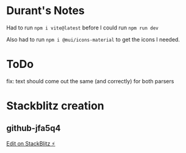 # Durant's Notes

Had to run `npm i vite@latest` before I could run `npm run dev`

Also had to run `npm i @mui/icons-material` to get the icons I needed.


# ToDo

fix: text should come out the same (and correctly) for both parsers
# Stackblitz creation
## github-jfa5q4

[Edit on StackBlitz ⚡️](https://stackblitz.com/edit/github-jfa5q4)